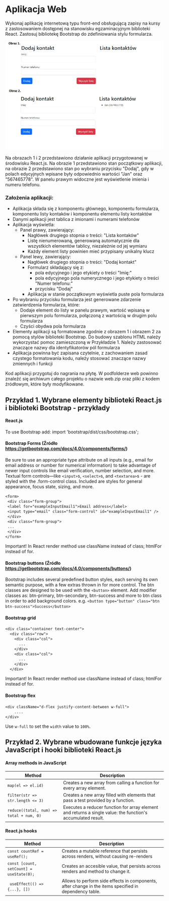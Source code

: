 # Aplikacja Web

Wykonaj aplikację internetową typu front-end obsługującą zapisy na kursy z zastosowaniem dostępnej na stanowisku egzaminacyjnym biblioteki React. Zastosuj bibliotekę Bootstrap do zdefiniowania stylu formularza.

![alt-text](https://github.com/jakubir/kontakty-react/blob/main/zdj.png?raw=true)

Na obrazach 1 i 2 przedstawiono działanie aplikacji przygotowanej w środowisku React.js. Na obrazie 1 przedstawiono stan początkowy aplikacji, na obrazie 2 przedstawiono stan po wybraniu przycisku "Dodaj", gdy w polach edycyjnych wpisane były odpowiednio wartości "Jan" oraz "567465778". W panelu prawym widoczne jest wyświetlenie imienia i numeru telefonu.

### Założenia aplikacji:
- Aplikacja składa się z komponentu głównego, komponentu formularza, komponentu listy kontaków i komponentu elementu listy kontaktów
- Danymi aplikacji jest tablica z imionami i numerami telefonów
- Aplikacja wyświetla:
    - Panel prawy, zawierający:
        - Nagłówek drugiego stopnia o treści: "Lista kontaków"
        - Listę nienumerowaną, generowaną automatycznie dla wszystkich elementów tablicy, niezależnie od jej wymiaru
        - Każdy element listy powinien mieć przypisany unikalny klucz
    - Panel lewy, zawierający:
        - Nagłówek drugiego stopnia o treści: "Dodaj kontakt"
        - Formularz składający się z:
            - pola edycyjnego i jego etykiety o treści "Imię:"
            - pola edycyjnego pola numerycznego i jego etykiety o treści "Numer telefonu:"
            - przycisku "Dodaj"
        - Aplikacja w stanie początkowym wyświetla puste pola formularza
- Po wybraniu przycisku formularza jest generowane zdarzenie zatwierdzenia formularza, które: 
    - Dodaje element do listy w panelu prawym, wartość wpisaną w pierwszym polu formularza, połączoną z wartością w drugim polu formularza
    - Czyści obydwa pola formularza
- Elementy aplikacji są formatowane zgodnie z obrazem 1 i obrazem 2 za pomocą stylów biblioteki Bootstrap. Do budowy szablonu HTML należy wykorzystać pomoc zamieszczoną w Przykładzie 1. Należy zastosować znaczące nazwy dla identyfikatorów pól formularza
- Aplikacja powinna być zapisana czytelnie, z zachowaniem zasad czystego formatowania kodu, należy stosować znaczące nazwy zmiennych i funkcji

Kod aplikacji przygotuj do nagrania na płytę. W podfolderze web powinno znaleźć się archiwum całego projektu o nazwie web.zip oraz pliki z kodem źródłowym, które były modyfikowane.


## Przykład 1. Wybrane elementy biblioteki React.js i biblioteki Bootstrap - przykłady
#### React.js
To use Bootstrap add: import 'bootstrap/dist/css/bootstrap.css';
#### Bootstrap Forms (Źródło https://getbootstrap.com/docs/4.0/components/forms/)
Be sure to use an appropriate type attribute on all inputs (e.g., email for email address or number for numerical information) to take advantage of newer input controls like email verification, number selection, and more.
Textual form controls—like ```<input>```s, ```<select>```s, and ```<textarea>```s - are styled with the .form-control class. 
Included are styles for general appearance, focus state, sizing, and more.
```
<form>
 <div class="form-group">
 <label for="exampleInputEmail1">Email address</label>
 <input type="email" class="form-control" id="exampleInputEmail1" />
 </div>
 <div class="form-group"> 
 ...
 </div>
</form>
```
Important! In React render method use className instead of class; htmlFor instead of for.
#### Bootstrap buttons (Źródło https://getbootstrap.com/docs/4.0/components/buttons/)
Bootstrap includes several predefined button styles, each serving its own semantic purpose, with a few 
extras thrown in for more control. The btn classes are designed to be used with 
the ```<button>``` element. Add modifier classes as: btn-primary, btn-secondary, btn-success and more to 
btn class in order to add background colors.
e.g. ```<button type="button" class="btn btn-success">Success</button>```
#### Bootstrap grid
```
<div class="container text-center">
  <div class="row">
    <div class="col">
      ...
    </div>
    <div class="col">
      ...
    </div>
  </div>
```
Important! In React render method use className instead of class; htmlFor instead of for.
#### Bootstrap flex
````
<div className="d-flex justify-content-between w-full">
    ....
</div>
````
Use ```w-full``` to set the ```width``` value to ```100%```.

## Przykład 2. Wybrane wbudowane funkcje języka JavaScript i hooki biblioteki React.js
#### Array methods in JavaScript
Method | Description
--- | ---
```map(el => el.id)``` | Creates a new array from calling a function for every array element.
```filter(str => str.length <= 3)``` | Creates a new array filled with elements that pass a test provided by a function.
```reduce((total, num) => total + num, 0)``` | Executes a reducer function for array element and returns a single value: the function's accumulated result.
#### React.js hooks
Method | Description
--- | ---
```const countRef = useRef();``` | Creates a mutable reference that persists across renders, without causing re-renders
```const [count, setCount] = useState(0);``` | Creates an accesible value, that persists across renders and method to change it.
``` useEffect(() => {...}, [])``` | Allows to perform side effects in components, after change in the items specified in dependency table.